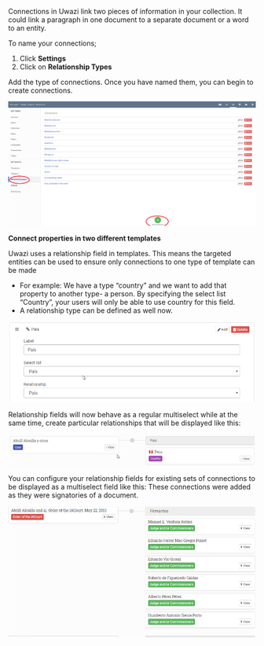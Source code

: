 Connections in Uwazi link two pieces of information in your collection. It could link a paragraph in one document to a separate document or a word to an entity. 

To name your connections; 
1. Click **Settings**
2. Click on **Relationship Types**

Add the type of connections. Once you have named them, you can begin to create connections.

![](https://github.com/quincywiele/HURIDOCS-User-Manuals/blob/master/createrelations.png)

**Connect properties in two different templates**

Uwazi uses a relationship field in templates. This means the targeted entities can be used to ensure only connections to one type of template can be made
* For example: We have a type “country” and we want to add that property to another type- a person. By specifying the select list “Country”, your users will only be able to use country for this field. 
* A relationship type can be defined as well now. 

![](https://github.com/quincywiele/HURIDOCS-User-Manuals/blob/master/pais.png)

Relationship fields will now behave as a regular multiselect while at the same time, create particular relationships that will be displayed like this:

![](https://github.com/quincywiele/HURIDOCS-User-Manuals/blob/master/abrill.png)

You can configure your relationship fields for existing sets of connections to be displayed as a multiselect field like this:
These connections were added as they were signatories of a document.

![](https://github.com/quincywiele/HURIDOCS-User-Manuals/blob/master/signatories.png)
 


